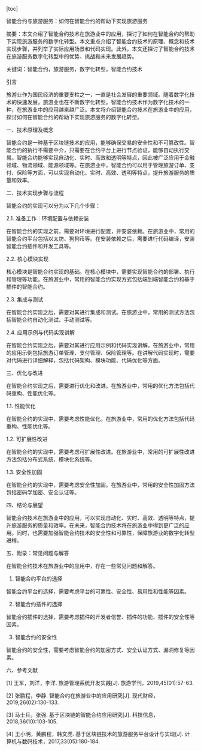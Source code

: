 
[toc]                    
                
                
智能合约与旅游服务：如何在智能合约的帮助下实现旅游服务

摘要：本文介绍了智能合约技术在旅游业中的应用，探讨了如何在智能合约的帮助下实现旅游服务的数字化转型。本文重点介绍了智能合约技术的原理、概念和技术实现步骤，并列举了实际应用场景和代码实现。此外，本文还探讨了智能合约技术在旅游服务数字化转型中的优势、挑战和未来发展趋势。

关键词：智能合约，旅游服务，数字化转型，智能合约技术

引言

旅游业作为国民经济的重要支柱之一，一直是社会发展的重要领域。随着数字化技术的快速发展，旅游业也在不断数字化转型。智能合约技术作为数字化技术的一种，在旅游业中的应用越来越广泛。本文将介绍智能合约技术在旅游业中的应用，探讨如何在智能合约的帮助下实现旅游服务的数字化转型。

一、技术原理及概念

智能合约是一种基于区块链技术的应用，能够确保交易的安全性和不可篡改性。智能合约的执行不需要中介，只需要在合约平台上进行节点验证，能够自动执行交易。智能合约能够实现自动化、实时、高效和透明等特点，因此被广泛应用于金融领域、物流领域、能源领域等。在旅游业中，智能合约可以用于管理旅游订单、支付、保险等方面，可以实现自动化、实时、高效、透明等特点，提升旅游服务的质量和效率。

二、技术实现步骤与流程

智能合约的实现可以分为以下几个步骤：

2.1. 准备工作：环境配置与依赖安装

在智能合约的实现之前，需要对环境进行配置，并安装依赖。在旅游业中，常用的智能合约平台包括以太坊、狗狗币等。在安装依赖之后，需要进行代码编译，安装智能合约插件和开发工具等。

2.2. 核心模块实现

核心模块是智能合约实现的基础。在核心模块中，需要实现智能合约的部署、执行和管理等功能。在旅游业中，常用的智能合约实现方式包括端到端智能合约和基于插件的智能合约。

2.3. 集成与测试

在智能合约实现之后，需要对其进行集成和测试。在旅游业中，常用的测试方法包括智能合约自动化测试、手动测试等。

2.4. 应用示例与代码实现讲解

在智能合约实现之后，需要对其进行应用示例和代码实现讲解。在旅游业中，常用的应用示例包括旅游订单管理、支付管理、保险管理等。在讲解代码实现时，需要对代码进行详细解释，包括代码架构、模块功能、代码优化等方面。

三、优化与改进

在智能合约实现之后，需要进行优化和改进。在旅游业中，常用的优化方法包括代码重构、性能优化等。

1.1. 性能优化

在智能合约的实现中，需要考虑性能优化。在旅游业中，常用的优化方法包括代码重构、性能优化等。

1.2. 可扩展性改进

在智能合约的实现中，需要考虑可扩展性改进。在旅游业中，常用的可扩展性改进方法包括分布式系统、模块化系统等。

1.3. 安全性加固

在智能合约的实现中，需要考虑安全性加固。在旅游业中，常用的安全性加固方法包括密码学加密、安全认证等。

四、结论与展望

智能合约技术在旅游业中的应用，可以实现自动化、实时、高效、透明等特点，提升旅游服务的质量和效率。在未来，智能合约技术将在旅游业中得到更广泛的应用。同时，也需要加强智能合约技术的安全性和可靠性，保障旅游业的数字化转型进程。

五、附录：常见问题与解答

在智能合约技术在旅游业中的应用中，存在一些常见问题和解答。

1. 智能合约平台的选择

智能合约平台的选择，需要考虑平台的可靠性、安全性、易用性和性能等因素。

2. 智能合约插件的选择

智能合约插件的选择，需要考虑插件的开发者信誉、插件的功能、插件的安全性等因素。

3. 智能合约的安全性

智能合约的安全性，需要考虑智能合约的加密方式、安全认证方式、漏洞修复等因素。

六、参考文献

[1] 王军，刘洋，李洋. 旅游管理系统开发实践[J]. 旅游学刊，2019,45(01):57-63.

[2] 张鹏程，李静. 智能合约在旅游业中的应用研究[J]. 现代财经，2019,26(02):130-133.

[3] 马士兵，张强. 基于区块链的智能合约应用研究[J]. 科技信息，2018,36(10):103-105.

[4] 王小明，黄鹏程，韩文虎. 基于区块链技术的旅游服务平台设计与实现[J]. 计算机与数码技术，2017,33(05):180-184.

